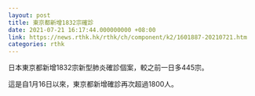 ```yaml
---
layout: post
title: 東京都新增1832宗確診
date: 2021-07-21 16:17:44.000000000 +08:00
link: https://news.rthk.hk/rthk/ch/component/k2/1601887-20210721.htm
categories: rthk
---
```


日本東京都新增1832宗新型肺炎確診個案，較之前一日多445宗。

這是自1月16日以來，東京都新增確診再次超過1800人。
